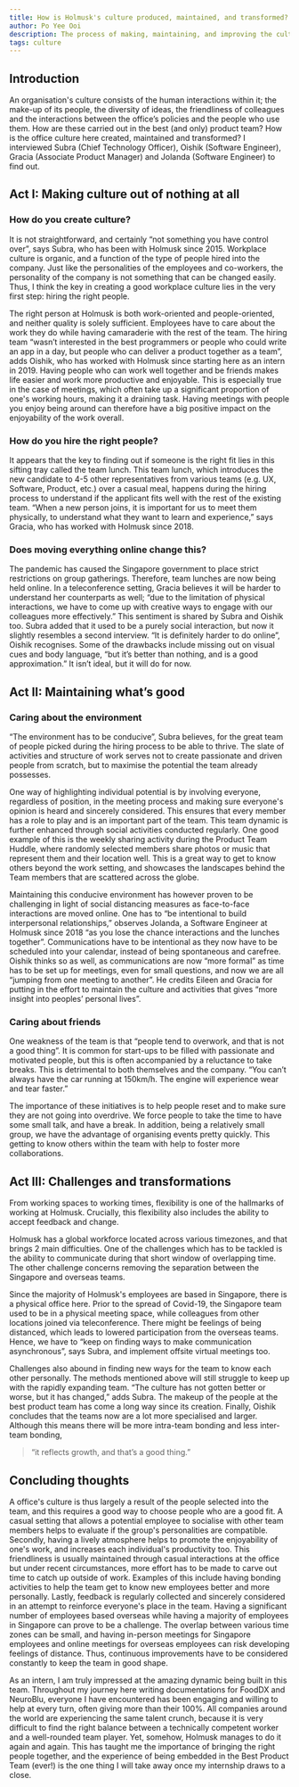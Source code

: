 ```yaml
---
title: How is Holmusk's culture produced, maintained, and transformed?
author: Po Yee Ooi
description: The process of making, maintaining, and improving the culture at work
tags: culture
---
```


## Introduction

An organisation's culture consists of the human interactions within it; the make-up of its people, the diversity of ideas, the friendliness of colleagues and the interactions between the office’s policies and the people who use them. How are these carried out in the best (and only) product team? How is the office culture here created, maintained and transformed? I interviewed Subra (Chief Technology Officer), Oishik (Software Engineer), Gracia (Associate Product Manager) and Jolanda (Software Engineer) to find out.

## Act I: Making culture out of nothing at all

### How do you create culture?

It is not straightforward, and certainly “not something you have control over”, says Subra, who has been with Holmusk since 2015. Workplace culture is organic, and a function of the type of people hired into the company. Just like the personalities of the employees and co-workers, the personality of the company is not something that can be changed easily. Thus, I think the key in creating a good workplace culture lies in the very first step: hiring the right people.

The right person at Holmusk is both work-oriented and people-oriented, and neither quality is solely sufficient. Employees have to care about the work they do while having camaraderie with the rest of the team. The hiring team “wasn’t interested in the best programmers or people who could write an app in a day, but people who can deliver a product together as a team”, adds Oishik, who has worked with Holmusk since starting here as an intern in 2019. Having people who can work well together and be friends makes life easier and work more productive and enjoyable. This is especially true in the case of meetings, which often take up a significant proportion of one's working hours, making it a draining task. Having meetings with people you enjoy being around can therefore have a big positive impact on the enjoyability of the work overall.

### How do you hire the right people?

It appears that the key to finding out if someone is the right fit lies in this sifting tray called the team lunch. This team lunch, which introduces the new candidate to 4-5 other representatives from various teams (e.g. UX, Software, Product, etc.) over a casual meal, happens during the hiring process to understand if the applicant fits well with the rest of the existing team. “When a new person joins, it is important for us to meet them physically, to understand what they want to learn and experience,” says Gracia, who has worked with Holmusk since 2018.

### Does moving everything online change this?

The pandemic has caused the Singapore government to place strict restrictions on group gatherings. Therefore, team lunches are now being held online. In a teleconference setting, Gracia believes it will be harder to understand her counterparts as well; “due to the limitation of physical interactions, we have to come up with creative ways to engage with our colleagues more effectively.” This sentiment is shared by Subra and Oishik too. Subra added that it used to be a purely social interaction, but now it slightly resembles a second interview. “It is definitely harder to do online”, Oishik recognises. Some of the drawbacks include missing out on visual cues and body language, “but it’s better than nothing, and is a good approximation.” It isn’t ideal, but it will do for now.


## Act II: Maintaining what’s good

### Caring about the environment

“The environment has to be conducive”, Subra believes, for the great team of people picked during the hiring process to be able to thrive. The slate of activities and structure of work serves not to create passionate and driven people from scratch, but to maximise the potential the team already possesses.

One way of highlighting individual potential is by involving everyone, regardless of position, in the meeting process and making sure everyone's opinion is heard and sincerely considered. This ensures that every member has a role to play and is an important part of the team. This team dynamic is further enhanced through social activities conducted regularly. One good example of this is the weekly sharing activity during the Product Team Huddle, where randomly selected members share photos or music that represent them and their location well. This is a great way to get to know others beyond the work setting, and showcases the landscapes behind the Team members that are scattered across the globe.

Maintaining this conducive environment has however proven to be challenging in light of social distancing measures as face-to-face interactions are moved online. One has to “be intentional to build interpersonal relationships,” observes Jolanda, a Software Engineer at Holmusk since 2018 “as you lose the chance interactions and the lunches together”. Communications have to be intentional as they now have to be scheduled into your calendar, instead of being spontaneous and carefree. Oishik thinks so as well, as communications are now “more formal” as time has to be set up for meetings, even for small questions, and now we are all “jumping from one meeting to another”. He credits Eileen and Gracia for putting in the effort to maintain the culture and activities that gives “more insight into peoples’ personal lives”.

### Caring about friends

One weakness of the team is that “people tend to overwork, and that is not a good thing”. It is common for start-ups to be filled with passionate and motivated people, but this is often accompanied by a reluctance to take breaks. This is detrimental to both themselves and the company. “You can’t always have the car running at 150km/h. The engine will experience wear and tear faster.”

The importance of these initiatives is to help people reset and to make sure they are not going into overdrive. We force people to take the time to have some small talk, and have a break. In addition, being a relatively small group, we have the advantage of organising events pretty quickly. This getting to know others within the team with help to foster more collaborations.

## Act III: Challenges and transformations

From working spaces to working times, flexibility is one of the hallmarks of working at Holmusk. Crucially, this flexibility also includes the ability to accept feedback and change.

Holmusk has a global workforce located across various timezones, and that brings 2 main difficulties. One of the challenges which has to be tackled is the ability to communicate during that short window of overlapping time. The other challenge concerns removing the separation between the Singapore and overseas teams. 

Since the majority of Holmusk's employees are based in Singapore, there is a physical office here. Prior to the spread of Covid-19, the Singapore team used to be in a physical meeting space, while colleagues from other locations joined via teleconference. There might be feelings of being distanced, which leads to lowered participation from the overseas teams. Hence, we have to “keep on finding ways to make communication asynchronous”, says Subra, and implement offsite virtual meetings too.

Challenges also abound in finding new ways for the team to know each other personally. The methods mentioned above will still struggle to keep up with the rapidly expanding team. “The culture has not gotten better or worse, but it has changed,” adds Subra. The makeup of the people at the best product team has come a long way since its creation. Finally, Oishik concludes that the teams now are a lot more specialised and larger. Although this means there will be more intra-team bonding and less inter-team bonding,

> “it reflects growth, and that’s a good thing.”

## Concluding thoughts

A office's culture is thus largely a result of the people selected into the team, and this requires a good way to choose people who are a good fit. A casual setting that allows a potential employee to socialise with other team members helps to evaluate if the group's personalities are compatible. Secondly, having a lively atmosphere helps to promote the enjoyability of one's work, and increases each individual's productivity too. This friendliness is usually maintained through casual interactions at the office but under recent circumstances, more effort has to be made to carve out time to catch up outside of work. Examples of this include having bonding activities to help the team get to know new employees better and more personally. Lastly, feedback is regularly collected and sincerely considered in an attempt to reinforce everyone's place in the team. Having a significant number of employees based overseas while having a majority of employees in Singapore can prove to be a challenge. The overlap between various time zones can be small, and having in-person meetings for Singapore employees and online meetings for overseas employees can risk developing feelings of distance. Thus, continuous improvements have to be considered constantly to keep the team in good shape.

As an intern, I am truly impressed at the amazing dynamic being built in this team. Throughout my journey here writing documentations for FoodDX and NeuroBlu, everyone I have encountered has been engaging and willing to help at every turn, often giving more than their 100%. All companies around the world are experiencing the same talent crunch, because it is very difficult to find the right balance between a technically competent worker and a well-rounded team player. Yet, somehow, Holmusk manages to do it again and again. This has taught me the importance of bringing the right people together, and the experience of being embedded in the Best Product Team (ever!) is the one thing I will take away once my internship draws to a close.
